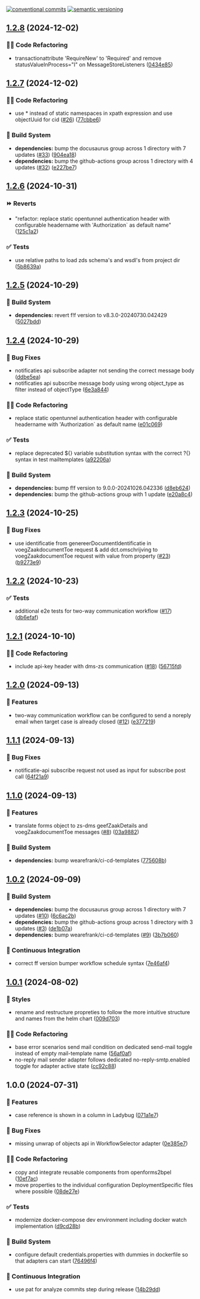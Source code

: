[![conventional commits](https://img.shields.io/badge/conventional%20commits-1.0.0-yellow.svg)](https://conventionalcommits.org) [![semantic versioning](https://img.shields.io/badge/semantic%20versioning-2.0.0-green.svg)](https://semver.org)

## [1.2.8](https://github.com/wearefrank/openforms2xxllnc/compare/v1.2.7...v1.2.8) (2024-12-02)

### 🧑‍💻 Code Refactoring

* transactionattribute 'RequireNew' to 'Required' and remove statusValueInProcess="I" on MessageStoreListeners ([0434e85](https://github.com/wearefrank/openforms2xxllnc/commit/0434e8503e3c09fea5f8f31d04890cde45177b4d))

## [1.2.7](https://github.com/wearefrank/openforms2xxllnc/compare/v1.2.6...v1.2.7) (2024-12-02)

### 🧑‍💻 Code Refactoring

* use * instead of static namespaces in xpath expression and use objectUuid for cid ([#26](https://github.com/wearefrank/openforms2xxllnc/issues/26)) ([77cbbe6](https://github.com/wearefrank/openforms2xxllnc/commit/77cbbe6b0e9ba2d55e231a4d4940bcfa910d4762))

### 🤖 Build System

* **dependencies:** bump the docusaurus group across 1 directory with 7 updates ([#33](https://github.com/wearefrank/openforms2xxllnc/issues/33)) ([904ea18](https://github.com/wearefrank/openforms2xxllnc/commit/904ea18b8dfda900c7aed98f92391b8a19cad57b))
* **dependencies:** bump the github-actions group across 1 directory with 4 updates ([#32](https://github.com/wearefrank/openforms2xxllnc/issues/32)) ([e227be7](https://github.com/wearefrank/openforms2xxllnc/commit/e227be79b13acb4687f51337c0156d250c561bf3))

## [1.2.6](https://github.com/wearefrank/openforms2xxllnc/compare/v1.2.5...v1.2.6) (2024-10-31)

### ⏩ Reverts

* "refactor: replace static opentunnel authentication header with configurable headername with 'Authorization` as default name" ([125c1a2](https://github.com/wearefrank/openforms2xxllnc/commit/125c1a216fbb71279393bb5cb08e842561446258))

### ✅ Tests

* use relative paths to load zds schema's and wsdl's from project dir ([5b8639a](https://github.com/wearefrank/openforms2xxllnc/commit/5b8639a35c6f82fb545cda324ccb6ae501ec3855))

## [1.2.5](https://github.com/wearefrank/openforms2xxllnc/compare/v1.2.4...v1.2.5) (2024-10-29)

### 🤖 Build System

* **dependencies:** revert f!f version to v8.3.0-20240730.042429 ([5027bdd](https://github.com/wearefrank/openforms2xxllnc/commit/5027bdd476919b779fe2564f3efd8ee1c75dc255))

## [1.2.4](https://github.com/wearefrank/openforms2xxllnc/compare/v1.2.3...v1.2.4) (2024-10-29)

### 🐛 Bug Fixes

* notificaties api subscribe adapter not sending the correct message body ([ddbe5ea](https://github.com/wearefrank/openforms2xxllnc/commit/ddbe5eae7d16af8ff7e5a86a1b1a75d6fef4a695))
* notificaties api subscribe message body using wrong object_type as filter instead of objectType ([6e3a844](https://github.com/wearefrank/openforms2xxllnc/commit/6e3a8445a94106538ff2e0a2ba3ac99bfaa49b00))

### 🧑‍💻 Code Refactoring

* replace static opentunnel authentication header with configurable headername with 'Authorization` as default name ([e01c069](https://github.com/wearefrank/openforms2xxllnc/commit/e01c069996fcf9109e67d745c45440e24773ce88))

### ✅ Tests

* replace deprecated ${} variable substitution syntax with the correct ?{} syntax in test mailtemplates ([a92206a](https://github.com/wearefrank/openforms2xxllnc/commit/a92206a05509da75984c66f3a702ab93919994df))

### 🤖 Build System

* **dependencies:** bump f!f version to 9.0.0-20241026.042336 ([d8eb624](https://github.com/wearefrank/openforms2xxllnc/commit/d8eb6245b21f68950ca150b49e7528909011f2f3))
* **dependencies:** bump the github-actions group with 1 update ([e20a8c4](https://github.com/wearefrank/openforms2xxllnc/commit/e20a8c47619eeee6aa1815a359bb3b9c214fa5ab))

## [1.2.3](https://github.com/wearefrank/openforms2xxllnc/compare/v1.2.2...v1.2.3) (2024-10-25)

### 🐛 Bug Fixes

* use identificatie from genereerDocumentIdentificatie in voegZaakdocumentToe request & add dct.omschrijving to voegZaakdocumentToe request with value from property ([#23](https://github.com/wearefrank/openforms2xxllnc/issues/23)) ([b9273e9](https://github.com/wearefrank/openforms2xxllnc/commit/b9273e96d66a39edcc4a95fd64883d52785c6fd8))

## [1.2.2](https://github.com/wearefrank/openforms2xxllnc/compare/v1.2.1...v1.2.2) (2024-10-23)

### ✅ Tests

* additional e2e tests for two-way communication workflow ([#17](https://github.com/wearefrank/openforms2xxllnc/issues/17)) ([db6efaf](https://github.com/wearefrank/openforms2xxllnc/commit/db6efafb6b076955e658cd7a6f425deb205d92b3))

## [1.2.1](https://github.com/wearefrank/openforms2xxllnc/compare/v1.2.0...v1.2.1) (2024-10-10)

### 🧑‍💻 Code Refactoring

* include api-key header with dms-zs communication ([#18](https://github.com/wearefrank/openforms2xxllnc/issues/18)) ([56715fd](https://github.com/wearefrank/openforms2xxllnc/commit/56715fd743d8c4e51e57618db057222f62a1eb0d))

## [1.2.0](https://github.com/wearefrank/openforms2xxllnc/compare/v1.1.1...v1.2.0) (2024-09-13)

### 🍕 Features

* two-way communication workflow can be configured to send a noreply email when target case is already closed ([#12](https://github.com/wearefrank/openforms2xxllnc/issues/12)) ([e377219](https://github.com/wearefrank/openforms2xxllnc/commit/e377219059b1d04beb5d6acce8683620b15c7f0d))

## [1.1.1](https://github.com/wearefrank/openforms2xxllnc/compare/v1.1.0...v1.1.1) (2024-09-13)

### 🐛 Bug Fixes

* notificatie-api subscribe request not used as input for subscribe post call ([64f21a9](https://github.com/wearefrank/openforms2xxllnc/commit/64f21a95878051546e572a15a561c20e5914ce6d))

## [1.1.0](https://github.com/wearefrank/openforms2xxllnc/compare/v1.0.2...v1.1.0) (2024-09-13)

### 🍕 Features

* translate forms object to zs-dms geefZaakDetails and voegZaakdocumentToe messages ([#8](https://github.com/wearefrank/openforms2xxllnc/issues/8)) ([03a9882](https://github.com/wearefrank/openforms2xxllnc/commit/03a98824b8b7e42239e3d067d60e6b76caeb2277))

### 🤖 Build System

* **dependencies:** bump wearefrank/ci-cd-templates ([775608b](https://github.com/wearefrank/openforms2xxllnc/commit/775608bcbaf65a989dc22a8b8006a1e608cbbdc0))

## [1.0.2](https://github.com/wearefrank/openforms2xxllnc/compare/v1.0.1...v1.0.2) (2024-09-09)

### 🤖 Build System

* **dependencies:** bump the docusaurus group across 1 directory with 7 updates ([#10](https://github.com/wearefrank/openforms2xxllnc/issues/10)) ([6c6ac2b](https://github.com/wearefrank/openforms2xxllnc/commit/6c6ac2b38b370e0ef865ea655d859840f899f58c))
* **dependencies:** bump the github-actions group across 1 directory with 3 updates ([#3](https://github.com/wearefrank/openforms2xxllnc/issues/3)) ([de1b07a](https://github.com/wearefrank/openforms2xxllnc/commit/de1b07a70bf4dd52fde1f05f10adee82b21df71a))
* **dependencies:** bump wearefrank/ci-cd-templates ([#9](https://github.com/wearefrank/openforms2xxllnc/issues/9)) ([3b7b060](https://github.com/wearefrank/openforms2xxllnc/commit/3b7b0604fce66736be9541e2ba14aad1e5510275))

### 🔁 Continuous Integration

* correct ff version bumper workflow schedule syntax ([7e46af4](https://github.com/wearefrank/openforms2xxllnc/commit/7e46af4bf77daa45bf64a39b7a7a89388fd53592))

## [1.0.1](https://github.com/wearefrank/openforms2xxllnc/compare/v1.0.0...v1.0.1) (2024-08-02)

### 🎨 Styles

* rename and restructure propreties to follow the more intuitive structure and names from the helm chart ([009d703](https://github.com/wearefrank/openforms2xxllnc/commit/009d703b3e4c023d447c3aaa7163aeb297d055b5))

### 🧑‍💻 Code Refactoring

* base error scenarios send mail condition on dedicated send-mail toggle instead of empty mail-template name ([56af0af](https://github.com/wearefrank/openforms2xxllnc/commit/56af0af78a3dfa46c7ad3a09afd49c568db165d1))
* no-reply mail sender adapter follows dedicated no-reply-smtp.enabled toggle for adapter active state ([cc92c88](https://github.com/wearefrank/openforms2xxllnc/commit/cc92c886052e1ce724016c422d77c6bc493d3d6d))

## 1.0.0 (2024-07-31)

### 🍕 Features

* case reference is shown in a column in Ladybug ([071a1e7](https://github.com/wearefrank/openforms2xxllnc/commit/071a1e7ebc00994dd556debc4c095e829e1e2d31))

### 🐛 Bug Fixes

* missing unwrap of objects api in WorkflowSelector adapter ([0e385e7](https://github.com/wearefrank/openforms2xxllnc/commit/0e385e7090929c1e0c41da6cb9a2cfe448eb947e))

### 🧑‍💻 Code Refactoring

* copy and integrate reusable components from openforms2bpel ([10ef7ac](https://github.com/wearefrank/openforms2xxllnc/commit/10ef7ac0789d7d6457e726d41de2c7afe7056fdf))
* move properties to the individual configuration DeploymentSpecific files where possible ([08de27e](https://github.com/wearefrank/openforms2xxllnc/commit/08de27e30b4ca90bb07360c97dc3790ad60e6d81))

### ✅ Tests

* modernize docker-compose dev environment including docker watch implementation ([d9cd28b](https://github.com/wearefrank/openforms2xxllnc/commit/d9cd28b290beff46799a24384fd6ad60be89112f))

### 🤖 Build System

* configure default credentials.properties with dummies in dockerfile so that adapters can start ([76496f4](https://github.com/wearefrank/openforms2xxllnc/commit/76496f46f5960b41a7e7e371fd666b31e698473c))

### 🔁 Continuous Integration

* use pat for analyze commits step during release ([14b29dd](https://github.com/wearefrank/openforms2xxllnc/commit/14b29ddfd80fad51545abd7b17ba385827ab94f7))
